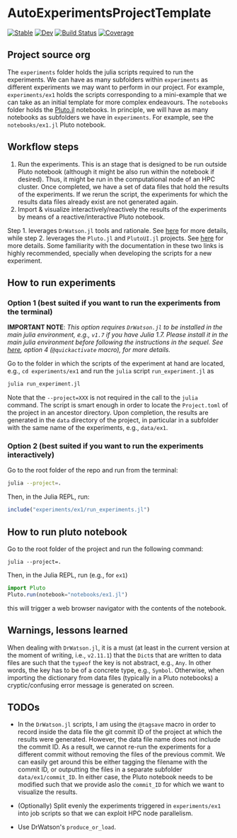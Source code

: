 # AutoExperimentsProjectTemplate

[![Stable](https://img.shields.io/badge/docs-stable-blue.svg)](https://BadiaLab.github.io/AutoExperimentsProjectTemplate.jl/stable/)
[![Dev](https://img.shields.io/badge/docs-dev-blue.svg)](https://BadiaLab.github.io/AutoExperimentsProjectTemplate.jl/dev/)
[![Build Status](https://github.com/BadiaLab/AutoExperimentsProjectTemplate.jl/actions/workflows/CI.yml/badge.svg?branch=main)](https://github.com/BadiaLab/AutoExperimentsProjectTemplate.jl/actions/workflows/CI.yml?query=branch%3Amain)
[![Coverage](https://codecov.io/gh/BadiaLab/AutoExperimentsProjectTemplate.jl/branch/main/graph/badge.svg)](https://codecov.io/gh/BadiaLab/AutoExperimentsProjectTemplate.jl)


## Project source org 

The `experiments` folder holds the julia scripts required to run the 
experiments. We can have as many subfolders within `experiments` as different
experiments we may want to perform in our project. For example, `experiments/ex1` holds
the scripts corresponding to a mini-example that we can take as an initial template
for more complex endeavours. The `notebooks` folder holds the 
[Pluto.jl](https://github.com/fonsp/Pluto.jl) notebooks. In principle, we will have as
many notebooks as subfolders we have in `experiments`.  For example, see the `notebooks/ex1.jl` 
Pluto notebook.

## Workflow steps 

1. Run the experiments. This is an stage that is designed to be 
   run outside Pluto notebook (although it might be also run within 
   the notebook if desired). Thus, it might be run in the computational
   node of an HPC cluster. Once completed, we have a set of data files 
   that hold the results of the experiments. 
   If we rerun the script, the experiments for which the results 
   data files already exist are not generated again. 
2. Import & visualize interactively/reactively the results of 
   the experiments by means of a reactive/interactive Pluto notebook.

Step 1. leverages `DrWatson.jl` tools and rationale. See [here](https://juliadynamics.github.io/DrWatson.jl/dev/workflow/) for more details, while step 2. leverages the `Pluto.jl` and `PlutoUI.jl`  projects. See [here](https://github.com/fonsp/Pluto.jl/wiki) for more details. 
Some familiarity with the documentation in these two links is highly recommended, specially 
when developing the scripts for a new experiment.

## How to run experiments 

### Option 1 (best suited if you want to run the experiments from the terminal)

**IMPORTANT NOTE**: *This option requires `DrWatson.jl` to be installed in the main julia 
environment, e.g., `v1.7` if you have Julia 1.7. Please install it in the 
main julia environment before following the instructions in the sequel. See [here](https://juliadynamics.github.io/DrWatson.jl/dev/project/#Activating-a-Project-1), option 4 (`@quickactivate` macro), for more details.*


Go to the folder in which the scripts of the experiment at hand are located, e.g., 
`cd experiments/ex1` and run the `julia` script `run_experiment.jl` as 

```bash 
julia run_experiment.jl 
```

Note that the `--project=XXX` is not required in the call to the `julia` command. 
The script is smart enough  in order to locate the `Project.toml` of the project in an ancestor directory. Upon completion, the results are generated in the `data` directory 
of the project, in particular in a subfolder with the same name of the experiments, e.g.,
`data/ex1`.

### Option 2 (best suited if you want to run the experiments interactively)

Go to the root folder of the repo and run from the terminal: 

```bash 
julia --project=. 
```

Then, in the Julia REPL, run: 

```julia
include("experiments/ex1/run_experiments.jl")
```

## How to run pluto notebook 

Go to the root folder of the project and run the following command:

```
julia --project=.
``` 

Then, in the Julia REPL, run (e.g., for `ex1`)

```julia
import Pluto 
Pluto.run(notebook="notebooks/ex1.jl") 
```

this will trigger a web browser navigator with the contents of the notebook.

## Warnings, lessons learned 

When dealing with `DrWatson.jl`, it is a must (at least in the current version at the moment of writing, i.e., `v2.11.1`) that 
the `Dict`s that are written to data files are such that the `typeof` the key is not abstract, e.g., `Any`. In other words, the key has to be of a concrete type, e.g., `Symbol`. Otherwise, when importing the dictionary from data files (typically in a Pluto notebooks) a cryptic/confusing error message is generated on screen.

## TODOs

* In the `DrWatson.jl` scripts, I am using the `@tagsave` macro in order to 
record inside the data file the git commit ID of the project at which the results 
were generated. However, the data file name does not include the commit ID.
As a result, we cannot re-run the experiments for a different commit without removing
the files of the previous commit. We can easily get around this be either tagging 
the filename with the commit ID, or outputting the files in a separate subfolder 
`data/ex1/commit_ID`. In either case, the Pluto notebook needs to be modified such that 
we provide aslo the `commit_ID` for which we want to visualize the results. 

* (Optionally) Split evenly the experiments triggered in `experiments/ex1` into job scripts so that 
  we can exploit HPC node parallelism.  
  
* Use DrWatson's `produce_or_load`.


